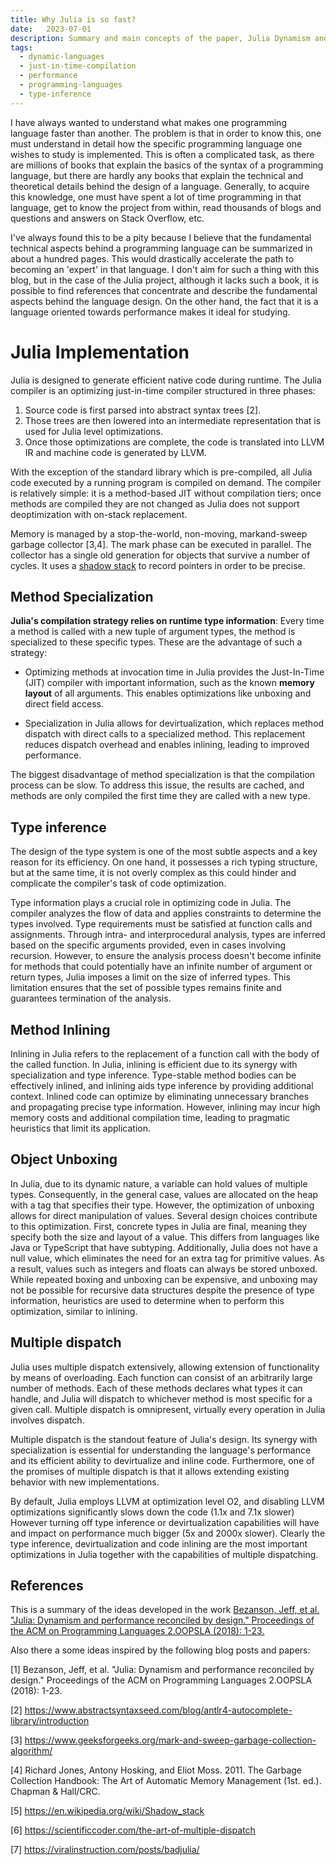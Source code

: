 ```yaml
---
title: Why Julia is so fast?
date:   2023-07-01
description: Summary and main concepts of the paper, Julia Dynamism and performance reconciled by design by Bezanson, Jeff, et al.
tags: 
  - dynamic-languages
  - just-in-time-compilation
  - performance
  - programming-languages
  - type-inference
---
```


I have always wanted to understand what makes one programming language faster than another. The problem is that in order to know this, one must understand in detail how the specific programming language one wishes to study is implemented. This is often a complicated task, as there are millions of books that explain the basics of the syntax of a programming language, but there are hardly any books that explain the technical and theoretical details behind the design of a language. Generally, to acquire this knowledge, one must have spent a lot of time programming in that language, get to know the project from within, read thousands of blogs and questions and answers on Stack Overflow, etc.

I've always found this to be a pity because I believe that the fundamental technical aspects behind a programming language can be summarized in about a hundred pages. This would drastically accelerate the path to becoming an 'expert' in that language. I don't aim for such a thing with this blog, but in the case of the Julia project, although it lacks such a book, it is possible to find references that concentrate and describe the fundamental aspects behind the language design. On the other hand, the fact that it is a language oriented towards performance makes it ideal for studying.

# Julia Implementation

Julia is designed to generate efficient native code during runtime. The Julia compiler is an optimizing just-in-time compiler structured in three phases:

1. Source code is first parsed into abstract syntax trees [2].
2. Those trees are then lowered into an intermediate representation that is used for Julia level optimizations.
3. Once those optimizations are complete, the code is translated into LLVM IR and machine code is generated by LLVM.

With the exception of the standard library which is pre-compiled, all Julia code executed by a running program is compiled on demand. The compiler is relatively simple: it is a method-based JIT without compilation tiers; once methods are compiled they are not changed as Julia does not support deoptimization with on-stack replacement.

Memory is managed by a stop-the-world, non-moving, markand-sweep garbage collector [3,4]. The mark phase can be executed in parallel. The collector has a single old generation for objects that survive a number of cycles. It uses a [shadow stack](https://en.wikipedia.org/wiki/Shadow_stack) to record pointers in order to be precise.


## Method Specialization

**Julia's compilation strategy relies on runtime type information**: Every time a method is called with a new tuple of argument types, the method is specialized to these specific types. These are the advantage of such a strategy:

- Optimizing methods at invocation time in Julia provides the Just-In-Time (JIT) compiler with important information, such as the known **memory layout** of all arguments. This enables optimizations like unboxing and direct field access.

- Specialization in Julia allows for devirtualization, which replaces method dispatch with direct calls to a specialized method. This replacement reduces dispatch overhead and enables inlining, leading to improved performance.

The biggest disadvantage of method specialization is that the compilation process can be slow. To address this issue, the results are cached, and methods are only compiled the first time they are called with a new type.

## Type inference

The design of the type system is one of the most subtle aspects and a key reason for its efficiency. On one hand, it possesses a rich typing structure, but at the same time, it is not overly complex as this could hinder and complicate the compiler's task of code optimization.

Type information plays a crucial role in optimizing code in Julia. The compiler analyzes the flow of data and applies constraints to determine the types involved. Type requirements must be satisfied at function calls and assignments. Through intra- and interprocedural analysis, types are inferred based on the specific arguments provided, even in cases involving recursion. However, to ensure the analysis process doesn't become infinite for methods that could potentially have an infinite number of argument or return types, Julia imposes a limit on the size of inferred types. This limitation ensures that the set of possible types remains finite and guarantees termination of the analysis.

## Method Inlining

Inlining in Julia refers to the replacement of a function call with the body of the called function. In Julia, inlining is efficient due to its synergy with specialization and type inference. Type-stable method bodies can be effectively inlined, and inlining aids type inference by providing additional context. Inlined code can optimize by eliminating unnecessary branches and propagating precise type information. However, inlining may incur high memory costs and additional compilation time, leading to pragmatic heuristics that limit its application.

## Object Unboxing

In Julia, due to its dynamic nature, a variable can hold values of multiple types. Consequently, in the general case, values are allocated on the heap with a tag that specifies their type. However, the optimization of unboxing allows for direct manipulation of values. Several design choices contribute to this optimization. First, concrete types in Julia are final, meaning they specify both the size and layout of a value. This differs from languages like Java or TypeScript that have subtyping. Additionally, Julia does not have a null value, which eliminates the need for an extra tag for primitive values. As a result, values such as integers and floats can always be stored unboxed. While repeated boxing and unboxing can be expensive, and unboxing may not be possible for recursive data structures despite the presence of type information, heuristics are used to determine when to perform this optimization, similar to inlining.

## Multiple dispatch

Julia uses multiple dispatch extensively, allowing extension of functionality by means of overloading. Each function can consist of an arbitrarily large number of methods. Each of these methods declares what types it can handle, and Julia will dispatch to whichever method is most specific for a given call. Multiple dispatch is
omnipresent, virtually every operation in Julia involves dispatch.

Multiple dispatch is the standout feature of Julia's design. Its synergy with specialization is essential for understanding the language's performance and its efficient ability to devirtualize and inline code. Furthermore, one of the promises of multiple dispatch is that it allows extending existing behavior with new implementations.

By default, Julia employs LLVM at optimization level O2, and disabling LLVM optimizations significantly slows down the code (1.1x and 7.1x slower) However turning off type inference or devirtualization capabilities will have and impact on performance much bigger (5x and 2000x slower). Clearly the type inference, devirtualization and code inlining are the most important optimizations in Julia together with the capabilities of multiple dispatching.

## References

This is a summary of the ideas developed in the work [Bezanson, Jeff, et al. "Julia: Dynamism and performance reconciled by design." Proceedings of the ACM on Programming Languages 2.OOPSLA (2018): 1-23.](https://dl.acm.org/doi/pdf/10.1145/3276490)

Also there a some ideas inspired by the following blog posts and papers:

[1] Bezanson, Jeff, et al. "Julia: Dynamism and performance reconciled by design." Proceedings of the ACM on Programming Languages 2.OOPSLA (2018): 1-23.

[2] https://www.abstractsyntaxseed.com/blog/antlr4-autocomplete-library/introduction

[3] https://www.geeksforgeeks.org/mark-and-sweep-garbage-collection-algorithm/

[4] Richard Jones, Antony Hosking, and Eliot Moss. 2011. The Garbage Collection Handbook: The Art of Automatic Memory Management (1st. ed.). Chapman & Hall/CRC.

[5] https://en.wikipedia.org/wiki/Shadow_stack

[6] https://scientificcoder.com/the-art-of-multiple-dispatch

[7] https://viralinstruction.com/posts/badjulia/